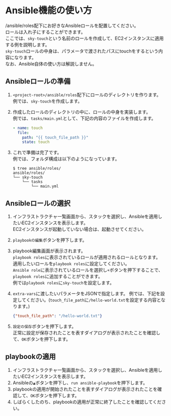 # Ansible機能の使い方
<project-root>/ansible/roles配下にお好きなAnsibleロールを配置してください。  
ロールは入れ子にすることができます。  
ここでは、`sky-touch`という名前のロールを作成して、EC2インスタンスに適用する例を説明します。  
`sky-touch`ロールの中身は、パラメータで渡されたパスにtouchをするという内容になります。  
なお、Ansible自体の使い方は解説しません。  

## Ansibleロールの準備
1. `<project-root>/ansible/roles`配下にロールのディレクトリを作ります。  
    例では、`sky-touch`を作成します。

1. 作成したロールのディレクトリの中に、ロールの中身を実装します。  
    例では、`tasks/main.yml`として、下記の内容のファイルを作成します。  
    ```yaml
    - name: touch
      file:
        path: "{{ touch_file_path }}"
        state: touch
    ```

1. これで準備は完了です。  
    例では、フォルダ構成は以下のようになっています。  
    ```
    $ tree ansible/roles/
    ansible/roles/
    └── sky-touch
        └── tasks
            └── main.yml
    ```

## Ansibleロールの選択
1. インフラストラクチャ一覧画面から、スタックを選択し、Ansibleを適用したいEC2インスタンスを表示します。  
    EC2インスタンスが起動していない場合は、起動させてください。

1. `playbookの編集`ボタンを押下します。
  
1. playbook編集画面が表示されます。  
    `playbook roles`に表示されているロールが適用されるロールとなります。  
    適用したいロールを`playbook roles`に設定してください。  
    `Ansible role`に表示されているロールを選択し`+`ボタンを押下することで、`playbook roles`に追加することができます。  
    例では`playbook roles`に`sky-touch`を設定します。

1. `extra-vars`に渡したいパラメータをJSONで指定します。
    例では、下記を設定してください。(`touch_file_path`に`/hello-world.txt`を設定する内容となります。)
    ```json
    {"touch_file_path": "/hello-world.txt"}
    ```

1. `設定の保存`ボタンを押下します。  
    正常に設定が保存されたことを表すダイアログが表示されたことを確認して、`OK`ボタンを押下します。  

## playbookの適用
1. インフラストラクチャ一覧画面から、スタックを選択し、Ansibleを適用したいEC2インスタンスを表示します。  
1. Ansibleの`▲`ボタンを押下し、`run ansible-playbook`を押下します。  
1. playbookの適用が開始されたことを表すダイアログが表示されたことを確認して、`OK`ボタンを押下します。  
1. しばらくしたのち、playbookの適用が正常に終了したことを確認してください。
